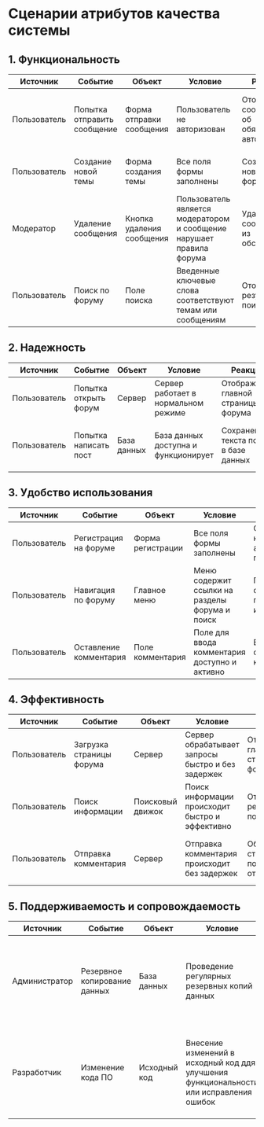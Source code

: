 # Сценарии атрибутов качества системы

## 1. Функциональность 
 | Источник     | Событие                     | Объект                    | Условие                                                               | Реакция                                           | Мера                                                                             |
 | ------------ | --------------------------- | ------------------------- | --------------------------------------------------------------------- | ------------------------------------------------- | -------------------------------------------------------------------------------- |
 | Пользователь | Попытка отправить сообщение | Форма отправки сообщения  | Пользователь не авторизован                                           | Отображение сообщения об обязательной авторизации | Пользовательский интерфейс должен информировать о необходимости авторизации      |
 | Пользователь | Создание новой темы         | Форма создания темы       | Все поля формы заполнены                                              | Создание новой темы в форуме                      | Форма должна быть заполнена корректно перед созданием темы                       |
 | Модератор    | Удаление сообщения          | Кнопка удаления сообщения | Пользователь является модератором и сообщение нарушает правила форума | Удаление сообщения из обсуждения                  | Сообщение должно быть удалено из базы данных и не отображаться для пользователей |
 | Пользователь | Поиск по форуму             | Поле поиска               | Введенные ключевые слова соответствуют темам или сообщениям           | Отображение результатов поиска                    | Пользователь должен найти соответствующую информацию                             |
  
## 2. Надежность  

| Источник     | Событие               | Объект      | Условие                              | Реакция                               | Мера                                         |
| ------------ | --------------------- | ----------- | ------------------------------------ | ------------------------------------- | -------------------------------------------- |
| Пользователь | Попытка открыть форум | Сервер      | Сервер работает в нормальном режиме  | Отображение главной страницы форума   | Форум должен быть доступен пользователю      |
| Пользователь | Попытка написать пост | База данных | База данных доступна и функционирует | Сохранение текста поста в базе данных | База данных должна сохранить пост без потерь |

## 3. Удобство использования 

| Источник     | Событие                | Объект            | Условие                                        | Реакция                               | Мера                                                      |
| ------------ | ---------------------- | ----------------- | ---------------------------------------------- | ------------------------------------- | --------------------------------------------------------- |
| Пользователь | Регистрация на форуме  | Форма регистрации | Все поля формы заполнены                       | Создание нового аккаунта пользователя | Форма должна быть понятной и простой для заполнения       |
| Пользователь | Навигация по форуму    | Главное меню      | Меню содержит ссылки на разделы форума и поиск | Переход по ссылкам и поиск информации | Меню должно быть наглядным и удобным для использования    |
| Пользователь | Оставление комментария | Поле комментария  | Поле для ввода комментария доступно и активно  | Ввод и отправка комментария           | Поле должно быть легко доступно и простое в использовании |

## 4. Эффективность  

| Источник     | Событие                  | Объект           | Условие                                           | Реакция                             | Мера                                               |
| ------------ | ------------------------ | ---------------- | ------------------------------------------------- | ----------------------------------- | -------------------------------------------------- |
| Пользователь | Загрузка страницы форума | Сервер           | Сервер обрабатывает запросы быстро и без задержек | Отображение главной страницы форума | Время загрузки страницы должно быть минимальным    |
| Пользователь | Поиск информации         | Поисковый движок | Поиск информации происходит быстро и эффективно   | Отображение результатов поиска      | Время выполнения поиска должно быть минимальным    |
| Пользователь | Отправка комментария     | Сервер           | Отправка комментария происходит без задержек      | Обновление страницы после отправки  | Время отправки комментария должно быть минимальным |

## 5. Поддерживаемость и сопровождаемость

| Источник      | Событие                      | Объект      | Условие                                      | Реакция                              | Мера                                                                         |
| ------------- | ---------------------------- | ----------- | -------------------------------------------- | ------------------------------------ | ---------------------------------------------------------------------------- |
| Администратор | Резервное копирование данных | База данных | Проведение регулярных резервных копий данных | Создание резервной копии базы данных | Резервные копии должны быть созданы регулярно и храниться в безопасном месте |
| Разработчик   | Изменение кода ПО            | Исходный код   | Внесение изменений в исходный код ддя улучшения функциональности или исправления ошибок                                             | Эффективное и безопасное внесение изменений в код                                     | Быстрое внесение и проверка изменений, высокий процент успешно внедренных изменений                                                                             |